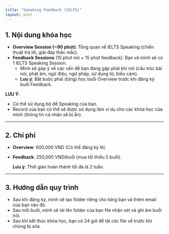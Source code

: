 ```yaml
---
title: "Speaking Feedback (IELTS)"
layout: post
---
```


## 1. Nội dung khóa học

- **Overview Session (~90 phút)**: Tổng quan về IELTS Speaking (chiến thuật trả lời, giải đáp thắc mắc).
- **Feedback Sessions** (15 phút nói + 15 phút feedback): Bạn và mình sẽ có 1 IELTS Speaking Session.
  - Mình sẽ góp ý về các vấn đề bạn đang gặp phải khi nói (cấu trúc bài nói, phát âm, ngữ điệu, ngữ pháp, sử dụng từ, biểu cảm).
  - **Lưu ý**: Bắt buộc phải (từng) học buổi Overview trước khi đăng ký buổi Feedback.

**LƯU Ý**:
- Có thể sử dụng bộ đề Speaking của bạn.
- Record của bạn có thể sẽ được sử dụng làm ví dụ cho các khóa học của mình (thông tin cá nhân sẽ bị ẩn).

---

## 2. Chi phí

- **Overview**: 600,000 VND (Có thể đăng ký lẻ).
- **Feedback**: 250,000 VND/buổi (mua tối thiểu 5 buổi).
  
  **Lưu ý**: Thời gian hoàn thành tối đa là 2 tuần.

---

## 3. Hướng dẫn quy trình

- Sau khi đăng ký, mình sẽ tạo folder riêng cho từng bạn và thêm email của bạn vào đó.
- Sau mỗi buổi, mình sẽ tải lên folder của bạn file nhận xét và ghi âm buổi nói.
- Sau khi kết thúc khóa học, bạn có 24 giờ để tải các file về trước khi chúng bị xóa.
